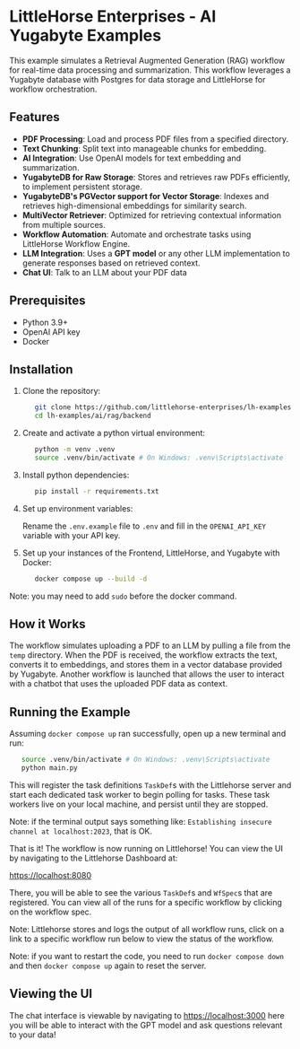 # LittleHorse Enterprises - AI Yugabyte Examples

This example simulates a Retrieval Augmented Generation (RAG) workflow for real-time data processing and summarization. This workflow leverages a Yugabyte database with Postgres for data storage and LittleHorse for workflow orchestration.

## Features

- **PDF Processing**: Load and process PDF files from a specified directory.
- **Text Chunking**: Split text into manageable chunks for embedding.
- **AI Integration**: Use OpenAI models for text embedding and summarization.
- **YugabyteDB for Raw Storage**: Stores and retrieves raw PDFs efficiently, to implement persistent storage.  
- **YugabyteDB's PGVector support for Vector Storage**: Indexes and retrieves high-dimensional embeddings for similarity search.  
- **MultiVector Retriever**: Optimized for retrieving contextual information from multiple sources.  
- **Workflow Automation**: Automate and orchestrate tasks using LittleHorse Workflow Engine.
- **LLM Integration**: Uses a **GPT model** or any other LLM implementation to generate responses based on retrieved context.  
- **Chat UI**: Talk to an LLM about your PDF data

## Prerequisites

- Python 3.9+
- OpenAI API key
- Docker

## Installation

1. Clone the repository:

   ```bash
      git clone https://github.com/littlehorse-enterprises/lh-examples.git
      cd lh-examples/ai/rag/backend
   ```

2. Create and activate a python virtual environment:

   ```bash
      python -m venv .venv
      source .venv/bin/activate # On Windows: .venv\Scripts\activate
   ```

3. Install python dependencies:

   ```bash
      pip install -r requirements.txt
   ```

4. Set up environment variables:

   Rename the `.env.example` file to `.env` and fill in the `OPENAI_API_KEY` variable with your API key.

5. Set up your instances of the Frontend, LittleHorse, and Yugabyte with Docker:

   ```bash
      docker compose up --build -d
   ```

Note: you may need to add `sudo` before the docker command.

## How it Works

The workflow simulates uploading a PDF to an LLM by pulling a file from the `temp` directory. When the PDF is received, the workflow extracts the text, converts it to embeddings, and stores them in a vector database provided by Yugabyte. Another workflow is launched that allows the user to interact with a chatbot that uses the uploaded PDF data as context.

## Running the Example

Assuming `docker compose up` ran successfully, open up a new terminal and run:

```bash
   source .venv/bin/activate # On Windows: .venv\Scripts\activate
   python main.py
```

This will register the task definitions `TaskDef`s with the Littlehorse server and start each dedicated task worker to begin polling for tasks. These task workers live on your local machine, and persist until they are stopped.

Note: if the terminal output says something like: `Establishing insecure channel at localhost:2023`, that is OK.

That is it! The workflow is now running on Littlehorse! You can view the UI by navigating to the Littlehorse Dashboard at:

<https://localhost:8080>

There, you will be able to see the various `TaskDef`s and `WfSpec`s that are registered. You can view all of the runs for a specific workflow by clicking on the workflow spec.

Note: Littlehorse stores and logs the output of all workflow runs, click on a link to a specific workflow run below to view the status of the workflow.

Note: if you want to restart the code, you need to run `docker compose down` and then `docker compose up` again to reset the server.

## Viewing the UI

The chat interface is viewable by navigating to <https://localhost:3000> here you will be able to interact with the GPT model and ask questions relevant to your data!
